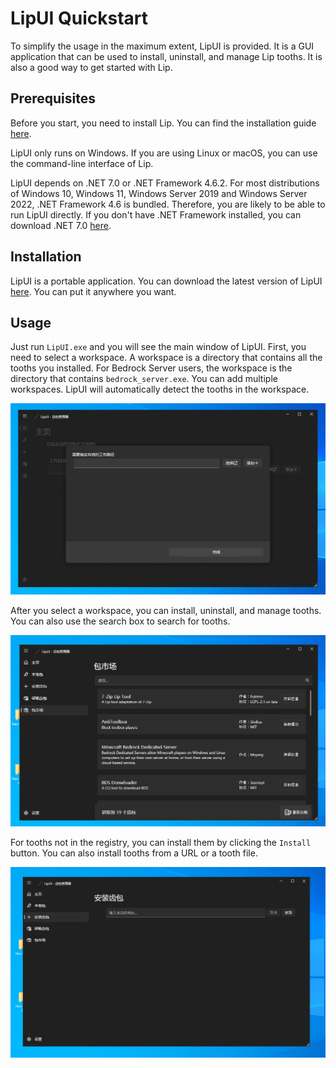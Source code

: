 # LipUI Quickstart

To simplify the usage in the maximum extent, LipUI is provided. It is a GUI application that can be used to install, uninstall, and manage Lip tooths. It is also a good way to get started with Lip.

## Prerequisites

Before you start, you need to install Lip. You can find the installation guide [here](installation.md).

LipUI only runs on Windows. If you are using Linux or macOS, you can use the command-line interface of Lip.

LipUI depends on .NET 7.0 or .NET Framework 4.6.2. For most distributions of Windows 10, Windows 11, Windows Server 2019 and Windows Server 2022, .NET Framework 4.6 is bundled. Therefore, you are likely to be able to run LipUI directly. If you don't have .NET Framework installed, you can download .NET 7.0 [here](https://dotnet.microsoft.com/download/dotnet/7.0).

## Installation

LipUI is a portable application. You can download the latest version of LipUI [here](https://github.com/LipPkg/LipUI/releases/latest). You can put it anywhere you want.

## Usage

Just run `LipUI.exe` and you will see the main window of LipUI. First, you need to select a workspace. A workspace is a directory that contains all the tooths you installed. For Bedrock Server users, the workspace is the directory that contains `bedrock_server.exe`. You can add multiple workspaces. LipUI will automatically detect the tooths in the workspace.

![LipUI Main Window](img/lipui_main_window.png)

After you select a workspace, you can install, uninstall, and manage tooths. You can also use the search box to search for tooths.

![LipUI Registry](img/lipui_registry.png)

For tooths not in the registry, you can install them by clicking the `Install` button. You can also install tooths from a URL or a tooth file.

![LipUI Install Tooth](img/lipui_install_tooth.png)
